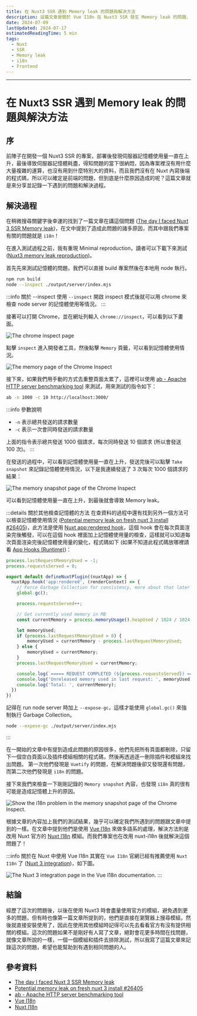 ```yaml
---
title: 在 Nuxt3 SSR 遇到 Memory leak 的問題與解決方法
description: 這篇文章是關於 Vue I18n 在 Nuxt3 SSR 發生 Memory leak 的問題，並且透過測試找到問題的原因，最後解決方法是改用 Nuxt 官方的 Nuxt I18n 模組。
date: 2024-07-09
lastUpdated: 2024-07-17
estimatedReadingTime: 5 min
tags:
  - Nuxt
  - SSR
  - Memory leak
  - i18n
  - Frontend
---
```


<p hidden>
前陣子在開發一個 Nuxt3 SSR 的專案，部署後發現伺服器記憶體使用量一直在上升，最後導致伺服器記憶體耗盡，得知問題的當下很納悶，因為專案裡沒有用什麼大量複雜的運算，也沒有用到什麼特別大的資料，而且我們沒有在 Nuxt 內寫後端的程式碼，所以可以確定是前端的問題，但到底是什麼原因造成的呢？這篇文章就是來分享並記錄一下遇到的問題和解決過程。
</p>

---

# 在 Nuxt3 SSR 遇到 Memory leak 的問題與解決方法

## 序
前陣子在開發一個 Nuxt3 SSR 的專案，部署後發現伺服器記憶體使用量一直在上升，最後導致伺服器記憶體耗盡，得知問題的當下很納悶，因為專案裡沒有用什麼大量複雜的運算，也沒有用到什麼特別大的資料，而且我們沒有在 Nuxt 內寫後端的程式碼，所以可以確定是前端的問題，但到底是什麼原因造成的呢？這篇文章就是來分享並記錄一下遇到的問題和解決過程。

## 解決過程
在稍微搜尋關鍵字後幸運的找到了一篇文章在講這個問題 ([The day I faced Nuxt 3 SSR Memory leak](https://medium.com/@gaetan.wichlacz/the-day-i-faced-nuxt-3-ssr-memory-leak-76990ed7edec))，在文中提到了造成此問題的諸多原因，而其中跟我們專案有關的問題就是 `i18n`！

在進入測試過程之前，我有重現 Minimal reproduction，讀者可以下載下來測試 ([Nuxt3 memory leak reproduction](https://codesandbox.io/p/devbox/nuxt3-memory-leak-reproduction-ng89j6))。

首先先來測試記憶體的問題，我們可以直接 build 專案然後在本地用 node 執行。

```bash
npm run build
node --inspect ./output/server/index.mjs
```

:::info 關於 --inspect
使用 `--inspect` 開啟 inspect 模式後就可以用 chrome 來檢查 node server 的記憶體使用等情況。
:::

接著可以打開 Chrome，並在網址列輸入 `chrome://inspect`，可以看到以下畫面。

<img src="/learning/nuxt/chrome-inspect.jpg" alt="The chrome inspect page" />

點擊 `inspect` 進入開發者工具，然後點擊 `Memory` 頁籤，可以看到記憶體使用情況。

<img src="/learning/nuxt/debug-page.jpg" alt="The memory page of the Chrome Inspect" />

接下來，如果我們用手動的方式去重整頁面太累了，這裡可以使用 [ab - Apache HTTP server benchmarking tool](https://httpd.apache.org/docs/2.4/programs/ab.html) 來測試，用來測試的指令如下：

```bash
ab -n 1000 -c 10 http://localhost:3000/
```

:::info 參數說明
- `-n` 表示總共發送的請求數量
- `-c` 表示一次會同時發送的請求數量

上面的指令表示總共發送 1000 個請求，每次同時發送 10 個請求 (所以會發送 100 次)。
:::

在發送的過程中，可以看到記憶體使用量一直在上升，發送完後可以點擊 `Take snapshot` 來記錄記憶體使用情況，以下是我連續發送了 3 次每次 1000 個請求的結果：

<img src="/learning/nuxt/memory-snapshot.jpg" alt="The memory snapshot page of the Chrome Inspect" />

可以看到記憶體使用量一直在上升，到最後就會導致 Memory leak。

:::details 關於其他檢查記憶體的方法
在查資料的過程中還有找到另外一個方法可以檢查記憶體使用情況 ([Potential memory leak on fresh nuxt 3 install #26405](https://github.com/nuxt/nuxt/issues/26405))，此方法是使用 [Nuxt app:rendered hook](https://nuxt.com/docs/api/advanced/hooks#app-hooks-runtime)，這個 hook 會在每次頁面渲染完後觸發，可以在這個 hook 裡面加上記憶體使用量的檢查，這樣就可以知道每次頁面渲染完後記憶體使用量的變化，程式碼如下 (如果不知道此程式碼放哪裡請看 [App Hooks (Runtime)](https://nuxt.com/docs/guide/going-further/hooks#app-hooks-runtime))：

```js
process.lastRequestMemoryUsed = -1;
process.requestsServed = 0;

export default defineNuxtPlugin((nuxtApp) => {
  nuxtApp.hook('app:rendered', (renderContext) => {
    // Force Garbage Collection for consistency, more about that later
    global.gc();

    process.requestsServed++;

    // Get currently used memory in MB
    const currentMemory = process.memoryUsage().heapUsed / 1024 / 1024;

    let memoryUsed;
    if (process.lastRequestMemoryUsed > 0) {
        memoryUsed = currentMemory - process.lastRequestMemoryUsed;
    } else {
        memoryUsed = currentMemory;
    }
    process.lastRequestMemoryUsed = currentMemory;

    console.log(`===== REQUEST COMPLETED (${process.requestsServed}) =====`);
    console.log('Unreleased memory used in last request: ', memoryUsed);
    console.log('Total: ', currentMemory);
  })
})
```

記得在 run node server 時加上 `--expose-gc`，這樣才能使用 `global.gc()` 來強制執行 Garbage Collection。
```bash
node --expose-gc ./output/server/index.mjs
```
:::

在一開始的文章中有提到造成此問題的原因很多，他們先把所有頁面都刪除，只留下一個空白頁面以及插件模組相關的程式碼，然後再透過逐一刪除插件和模組來找出問題。
第一次他們發現是 `Vuetify` 的問題，在解決問題後卻又發現還有問題，而第二次他們發現是 `i18n` 的問題。

接下來我們來檢查一下剛剛記錄的 `Memory snapshot` 內容，也發現 `i18n` 真的很有可能是造成記憶體上升的原因。

<img src="/learning/nuxt/memory-snapshot-i18n.jpg" alt="Show the i18n problem in the memory snapshot page of the Chrome Inspect." />

根據文章的內容加上我們的測試結果，幾乎可以確定我們所遇到的問題跟文章中提到的一樣。在文章中提到他們是使用 [Vue I18n](https://vue-i18n.intlify.dev/) 來做多語系的處理，解決方法則是改用 Nuxt 官方的 [Nuxt I18n](https://nuxt.com/modules/i18n) 模組。而我們專案也在改用 nuxt-i18n 後就解決這個問題了！

:::info 關於在 Nuxt 中使用 Vue I18n
其實在 `Vue I18n` 官網已經有推薦使用 `Nuxt I18n` 了 ([Nuxt 3 integration](https://vue-i18n.intlify.dev/guide/integrations/nuxt3.html))，如下圖。

<img src="/learning/nuxt/vue-i18n-nuxt3-integration.jpg" alt="The Nuxt 3 integration page in the Vue I18n documentation." />
:::

## 結論

經歷了這次的問題後，以後在使用 Nuxt3 時會盡量使用官方的模組，避免遇到更多的問題，但有時也像第一篇文章所提到的，他們是直接在瀏覽器上搜尋模組，然後就直接安裝使用了，因此在使用其他模組時記得可以先去看看官方有沒有提供相關的模組。這次的問題如果不是剛好有人寫了文章，絕對會花更多時間在找問題，就像文章所說的一樣，一個一個模組和插件去排除測試，所以我寫了這篇文章來記錄這次的問題，希望也能幫助到有遇到相同問題的人。

## 參考資料

- [The day I faced Nuxt 3 SSR Memory leak](https://medium.com/@gaetan.wichlacz/the-day-i-faced-nuxt-3-ssr-memory-leak-76990ed7edec)
- [Potential memory leak on fresh nuxt 3 install #26405](https://github.com/nuxt/nuxt/issues/26405)
- [ab - Apache HTTP server benchmarking tool](https://httpd.apache.org/docs/2.4/programs/ab.html)
- [Vue I18n](https://vue-i18n.intlify.dev/)
- [Nuxt I18n](https://nuxt.com/modules/i18n)